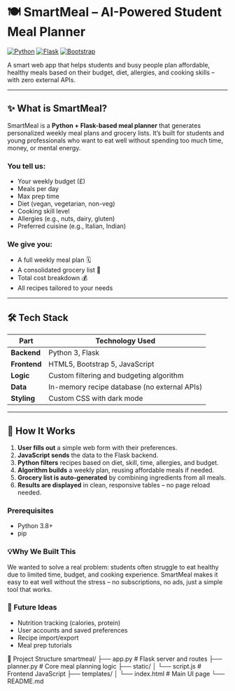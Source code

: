 # 🍽️ SmartMeal – AI-Powered Student Meal Planner

[![Python](https://img.shields.io/badge/Python-3.8%2B-blue)](https://www.python.org/)
[![Flask](https://img.shields.io/badge/Flask-2.3-lightgrey)](https://flask.palletsprojects.com/)
[![Bootstrap](https://img.shields.io/badge/Bootstrap-5.3-purple)](https://getbootstrap.com/)


A smart web app that helps students and busy people plan affordable, healthy meals based on their budget, diet, allergies, and cooking skills – with zero external APIs.

---

## ✨ What is SmartMeal?

SmartMeal is a **Python + Flask-based meal planner** that generates personalized weekly meal plans and grocery lists. It’s built for students and young professionals who want to eat well without spending too much time, money, or mental energy.

### You tell us:
- Your weekly budget (£)
- Meals per day
- Max prep time
- Diet (vegan, vegetarian, non-veg)
- Cooking skill level
- Allergies (e.g., nuts, dairy, gluten)
- Preferred cuisine (e.g., Italian, Indian)

### We give you:
- A full weekly meal plan 🗓️
- A consolidated grocery list 🛒
- Total cost breakdown 💰
- All recipes tailored to your needs

---

## 🛠️ Tech Stack

| Part           | Technology Used |
|----------------|-----------------|
| **Backend**    | Python 3, Flask |
| **Frontend**   | HTML5, Bootstrap 5, JavaScript |
| **Logic**      | Custom filtering and budgeting algorithm |
| **Data**       | In-memory recipe database (no external APIs) |
| **Styling**    | Custom CSS with dark mode |

---

## 🧠 How It Works

1. **User fills out** a simple web form with their preferences.
2. **JavaScript sends** the data to the Flask backend.
3. **Python filters** recipes based on diet, skill, time, allergies, and budget.
4. **Algorithm builds** a weekly plan, reusing affordable meals if needed.
5. **Grocery list is auto-generated** by combining ingredients from all meals.
6. **Results are displayed** in clean, responsive tables – no page reload needed.
   

### Prerequisites
- Python 3.8+
- pip

### 💡Why We Built This
We wanted to solve a real problem: students often struggle to eat healthy due to limited time, budget, and cooking experience. SmartMeal makes it easy to eat well without the stress – no subscriptions, no ads, just a simple tool that works.

### 🔮 Future Ideas
- Nutrition tracking (calories, protein)
- User accounts and saved preferences
- Recipe import/export
- Meal prep tutorials

📁 Project Structure
smartmeal/
├── app.py # Flask server and routes
├── planner.py # Core meal planning logic
├── static/
│ └── script.js # Frontend JavaScript
├── templates/
│ └── index.html # Main UI page
└── README.md
